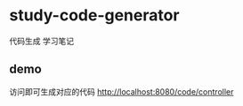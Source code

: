 # study-code-generator #
代码生成 学习笔记

## demo ##

访问即可生成对应的代码 [http://localhost:8080/code/controller](http://localhost:8080/code/controller)

















